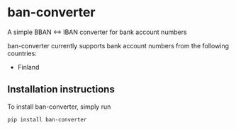 # ban-converter
A simple BBAN &lt;-> IBAN converter for bank account numbers

ban-converter currently supports bank account numbers from the following countries:
- Finland

## Installation instructions

To install ban-converter, simply run

```bash
pip install ban-converter
```